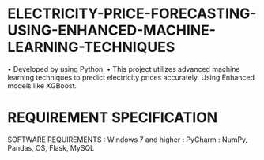 # ELECTRICITY-PRICE-FORECASTING-USING-ENHANCED-MACHINE-LEARNING-TECHNIQUES
•	Developed by using Python.
•	This project utilizes advanced machine learning techniques to predict electricity prices accurately. Using Enhanced models like XGBoost.

# REQUIREMENT SPECIFICATION 
  SOFTWARE REQUIREMENTS 
    : Windows 7 and higher 
    : PyCharm 
    : NumPy, Pandas, OS, Flask, MySQL
  
